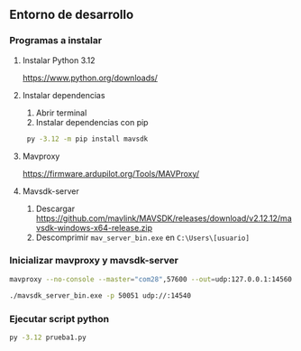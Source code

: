 ## Entorno de desarrollo

### Programas a instalar

1. Instalar Python 3.12

    https://www.python.org/downloads/

2. Instalar dependencias

   1. Abrir terminal
   2. Instalar dependencias con pip
   ```bash
    py -3.12 -m pip install mavsdk
   ``` 

3. Mavproxy

    https://firmware.ardupilot.org/Tools/MAVProxy/

4. Mavsdk-server

   1. Descargar
   https://github.com/mavlink/MAVSDK/releases/download/v2.12.12/mavsdk-windows-x64-release.zip
   2. Descomprimir `mav_server_bin.exe` en `C:\Users\[usuario]`

### Inicializar mavproxy y mavsdk-server

```bash
mavproxy --no-console --master="com28",57600 --out=udp:127.0.0.1:14560 --out=udp:127.0.0.1:14540

./mavsdk_server_bin.exe -p 50051 udp://:14540
```

### Ejecutar script python

```bash
py -3.12 prueba1.py
```